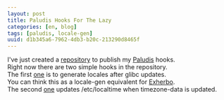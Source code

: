 ```yaml
---
layout: post
title: Paludis Hooks For The Lazy
categories: [en, blog]
tags: [paludis, locale-gen]
uuid: d1b345a6-7962-4db3-b20c-213290d8465f
---
```


I've just created a
[repository](http://github.com/alip/paludis-hooks/tree/master) to publish my [Paludis](http://paludis.pioto.org)
hooks.  
Right now there are two simple hooks in the repository.  
The first
[one](http://github.com/alip/paludis-hooks/blob/master/auto/locale-gen.hook)
is to generate locales after glibc updates.  
You can think this as a locale-gen equivalent for
[Exherbo](http://www.exherbo.org).  
The second
[one](http://github.com/alip/paludis-hooks/blob/master/auto/zoneinfo.hook)
updates /etc/localtime when timezone-data is updated.
